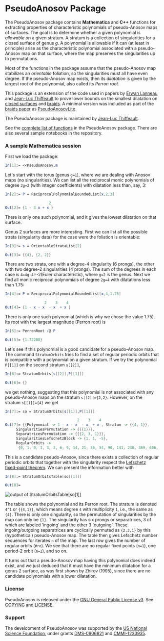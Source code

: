 # PseudoAnosov Package

The PseudoAnosov package contains **Mathematica** and **C++** functions for extracting properties of characteristic polynomials of pseudo-Anosov maps of surfaces.  The goal is to determine whether a given polynomial is *allowable* on a given stratum.  A stratum is a collection of singularities for a closed surface of genus *g*.  A polynomial is allowable if it can (at least in principle) arise as the characteristic polynomial associated with a pseudo-Anosov map on that surface, where the map preserves the singularities up to permutations.

Most of the functions in the package assume that the pseudo-Anosov map stabilizes an *orientable* foliation, so the singularities must all have even degree.  If the pseudo-Anosov map exists, then its *dilatation* is given by the largest root of the polynomial, also called its *Perron root*.

This package is an extension of the code used in papers by [Erwan Lanneau][1] and [Jean-Luc Thiffeault][2] to prove lower bounds on the smallest dilatation on [closed surfaces][3] and [braids][4].  A minimal version was included as part of the [braids paper][4] as [PseudoAnosovLite](/lite/).

The PseudoAnosov package is maintained by [Jean-Luc Thiffeault][2].

See the [complete list of functions](/functions.md/) in the PseudoAnosov package.  There are also several sample notebooks in the repository.

### A sample Mathematica session

First we load the package:
```mathematica
In[1]:= <<PseudoAnosov.m
```
Let's start with the torus (genus `g=1`), where we are dealing with Anosov maps (no singularities).  We can list all the reciprocal monic polynomials of degree `2g=2` (with integer coefficients) with dilatation less than, say, 3:
```mathematica
In[2]:= P = ReciprocalPolynomialBoundedList[x,2,3]

                    2
Out[2]= {1 - 3 x + x }
```
There is only one such polynomial, and it gives the lowest dilatation on that surface.

Genus 2 surfaces are more interesting.  First we can list all the possible strata (singularity data) for the case were the foliation is orientable:
```mathematica
In[3]:= s = OrientableStrataList[2]

Out[3]= {{4}, {2, 2}}
```
There are two strata, one with a degree-4 singularity (6 prongs), the other with two degree-2 singularities (4 prongs).  The sum of the degrees in each case is `4=4g-4`=-2(Euler characteristic), where `g=2` is the genus.  Next we find all monic reciprocal polynomials of degree `2g=4` with dilatations less than 1.75:
```mathematica
In[4]:= P = ReciprocalPolynomialBoundedList[x,4,1.75]

                  2    3    4
Out[4]= {1 - x - x  - x  + x }
```
There is only one such polynomial (which is why we chose the value 1.75).  Its root with the largest magnitude (Perron root) is
```mathematica
In[5]:= PerronRoot /@ P

Out[5]= {1.72208}
```
Let's see if this polynomial is a good candidate for a pseudo-Anosov map.  The command `StratumOrbits` tries to find a set of regular periodic orbits that is compatible with a polynomial on a given stratum.  If we try the polynomial `P[[1]]` on the second stratum `s[[2]]`,
```mathematica
In[6]:= StratumOrbits[s[[2]],P[[1]]]

Out[6]= {}
```
we get nothing, suggesting that this polynomial is not associated with any pseudo-Anosov maps on the stratum `s[[2]]={2,2}`.  However, on the stratum `s[[1]]={4}` we get
```mathematica
In[7]:= so = StratumOrbits[s[[1]],P[[1]]]

                                 2    3    4
Out[7]= {{Polynomial -> 1 - x - x  - x  + x , Stratum -> {{4, 1}},
     SingularitiesPermutation -> {{{1}}},
     SeparatricesPermutation -> {{{2, 3, 1}}},
     SingularitiesLefschetzBlock -> {1, 1, -5},
     RegularOrbits ->
      {0, 1, 0, 1, 3, 3, 6, 9, 14, 21, 36, 54, 90, 141, 230, 369, 606, 977, 1608, 2619, 4312, 7074, 11682, 19248, 31872, 52731, 87514, 145260, 241644, 402137, 670380, 1118187, 1867560, 3121221, 5221938, 8742312, 14648958, 24562068, 41214696, 69199515, 116263056, 195445504, 328749954, 553264722, 931601482, 1569414123, 2645169030, 4460292930, 7524259626, 12698241600}}}
```
This is a candidate pseudo-Anosov, since there exists a collection of regular periodic orbits that together with the singularity respect the [Lefschetz fixed-point theorem][5].  We can present the information better with
```mathematica
In[8]:= StratumOrbitsTable[so[[1]]]

Out[8]=
```
![output of StratumOrbitsTable[so[[1]]]](/images/sotable.png/)

The table shows the polynomial and its Perron root.  The stratum is denoted `4^1` or `{{4,1}}`, which means degree `4` with multiplicity `1`, i.e., the same as `{4}`.  There is only one singularity, so the permutation of singularities by the map can only be `{1}`.  The singularity has six prongs or separatrices, 3 of which are labeled 'ingoing' and the other 3 'outgoing'.  These ingoing/outgoing separatrices are cyclically permuted as `{2,3,1}` by this (hypothetical) pseudo-Anosov map.  The table then gives Lefschetz number sequences for iterates `n` of the map.  The last row gives the number of regular orbits (`#ro`).  We see that there are no regular fixed points (`n=1`), one period-2 orbit (`n=2`), and so on.

It turns out that a pseudo-Anosov map having this polynomial does indeed exist, and we just deduced that it must have the minimum dilatation for a genus 2 surface, as was first shown by Zhirov (1995), since there are no candidate polynomials with a lower dilatation.

### License

PseudoAnosov is released under the [GNU General Public License v3][6].  See [COPYING](/COPYING/) and [LICENSE](/LICENSE/).

### Support

The development of PseudoAnosov was supported by the [US National Science Foundation][7], under grants [DMS-0806821][8] and [CMMI-1233935][9].

[1]: https://www-fourier.ujf-grenoble.fr/~lanneau/
[2]: http://www.math.wisc.edu/~jeanluc/
[3]: http://arxiv.org/abs/0905.1302 "On the minimum dilatation of pseudo-Anosov homeomorphisms on surfaces of small genus, Annales de l'Institut Fourier 61, 105–144, 2011"
[4]: http://arxiv.org/abs/1004.5344 "On the minimum dilatation of braids on the punctured disc, Geometriae Dedicata 152, 165–182, 2011."
[5]: https://en.wikipedia.org/wiki/Lefschetz_fixed-point_theorem
[6]: http://www.gnu.org/licenses/gpl-3.0.html
[7]: http://www.nsf.gov
[8]: http://www.nsf.gov/awardsearch/showAward?AWD_ID=0806821
[9]: http://www.nsf.gov/awardsearch/showAward?AWD_ID=1233935
